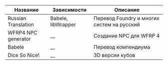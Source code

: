 | Название            | Зависимости        | Описание                                   |
| ------------------- | ------------------ | ------------------------------------------ |
| Russian Translation | Babele, libWrapper | Перевод Foundry и многих систем на русский |
| WFRP4 NPC generator | __                 | Создание NPC для WFRP 4                    |
| Babele              | __                 | Перевод компендиума                        |
| Dice So Nice!       | __                 | 3D версии кубов                            |

